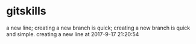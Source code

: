 # gitskills
a new line;
creating a new branch is quick;
creating a new branch is quick and simple.
creating a new line at 2017-9-17 21:20:54

